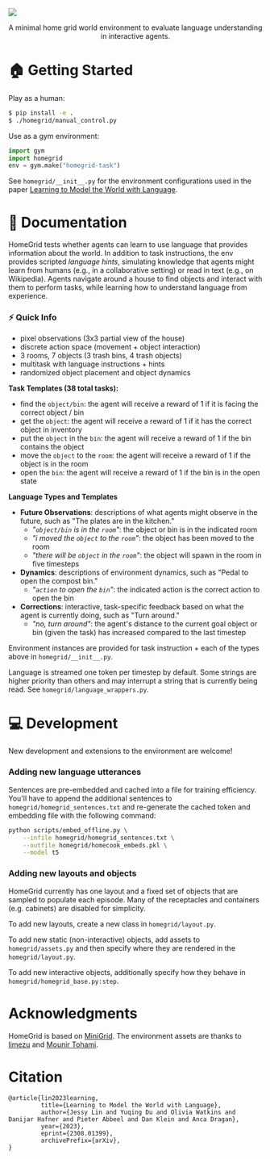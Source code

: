 ![](https://github.com/jlin816/homegrid/raw/main/banner.png)

<p align="center" font-weight="bold">
A minimal home grid world environment to evaluate language understanding in interactive agents.
</p>

# 🏠 Getting Started

Play as a human:
```bash
$ pip install -e .
$ ./homegrid/manual_control.py
```

Use as a gym environment:
```python
import gym
import homegrid
env = gym.make("homegrid-task")
```
See `homegrid/__init__.py` for the environment configurations used in the paper [Learning to Model the World with Language](https://dynalang.github.io/).

# 📑 Documentation

HomeGrid tests whether agents can learn to use language that provides information about the world. In addition to task instructions, the env provides scripted _language hints_, simulating knowledge that agents might learn from humans (e.g., in a collaborative setting) or read in text (e.g., on Wikipedia). Agents navigate around a house to find objects and interact with them to perform tasks, while learning how to understand language from experience.

### ⚡️ Quick Info
- pixel observations (3x3 partial view of the house)
- discrete action space (movement + object interaction)
- 3 rooms, 7 objects (3 trash bins, 4 trash objects)
- multitask with language instructions + hints
- randomized object placement and object dynamics

**Task Templates (38 total tasks):**
- find the `object/bin`: the agent will receive a reward of 1 if it is facing the correct object / bin
- get the `object`: the agent will receive a reward of 1 if it has the correct object in inventory
- put the `object` in the `bin`: the agent will receive a reward of 1 if the bin contains the object
- move the `object` to the `room`: the agent will receive a reward of 1 if the object is in the room
- open the `bin`: the agent will receive a reward of 1 if the bin is in the open state

**Language Types and Templates**

- **Future Observations**: descriptions of what agents might observe in the future, such as "The plates are in the kitchen."
    - _"`object/bin` is in the `room`"_: the object or bin is in the indicated room
    - _"i moved the `object` to the `room`"_: the object has been moved to the room
    - _"there will be `object` in the `room`"_: the object will spawn in the room in five timesteps
- **Dynamics**: descriptions of environment dynamics, such as "Pedal to open the compost bin."
    - _"`action` to open the `bin`"_: the indicated action is the correct action to open the bin
- **Corrections**: interactive, task-specific feedback based on what the agent is currently doing, such as "Turn around."
    - _"no, turn around"_: the agent's distance to the current goal object or bin (given the task) has increased compared to the last timestep

Environment instances are provided for task instruction + each of the types above in `homegrid/__init__.py`.

Language is streamed one token per timestep by default. Some strings are higher priority than others and may interrupt a string that is currently being read. See `homegrid/language_wrappers.py`.

# 💻 Development

New development and extensions to the environment are welcome!

### Adding new language utterances

Sentences are pre-embedded and cached into a file for training efficiency. You'll have to append the additional sentences to `homegrid/homegrid_sentences.txt` and re-generate the cached token and embedding file with the following command:
```bash
python scripts/embed_offline.py \
    --infile homegrid/homegrid_sentences.txt \
    --outfile homegrid/homecook_embeds.pkl \
    --model t5
```

### Adding new layouts and objects

HomeGrid currently has one layout and a fixed set of objects that are sampled to populate each episode. Many of the receptacles and containers (e.g. cabinets) are disabled for simplicity.

To add new layouts, create a new class in `homegrid/layout.py`.

To add new static (non-interactive) objects, add assets to `homegrid/assets.py` and then specify where they are rendered in the `homegrid/layout.py`.

To add new interactive objects, additionally specify how they behave in `homegrid/homegrid_base.py:step`.

# Acknowledgments

HomeGrid is based on [MiniGrid](https://github.com/Farama-Foundation/Minigrid).
The environment assets are thanks to [limezu](https://limezu.itch.io/) and [Mounir Tohami](https://mounirtohami.itch.io/).

# Citation

```
@article{lin2023learning,
         title={Learning to Model the World with Language},
         author={Jessy Lin and Yuqing Du and Olivia Watkins and Danijar Hafner and Pieter Abbeel and Dan Klein and Anca Dragan},
         year={2023},
         eprint={2308.01399},
         archivePrefix={arXiv},
}
```
